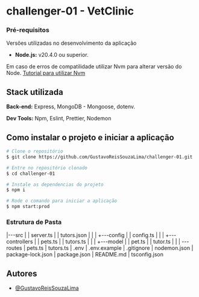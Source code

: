 # challenger-01 - VetClinic

### Pré-requisitos

Versões utilizadas no desenvolvimento da aplicação

- **Node.js:** v20.4.0 ou superior.

Em caso de erros de compatilidade utilizar Nvm para alterar versão do Node. [Tutorial para utilizar Nvm](https://medium.com/linkapi-solutions/conventional-commits-pattern-3778d1a1e657)

## Stack utilizada

**Back-end:** Express, MongoDB - Mongoose, dotenv.

**Dev Tools:** Npm, Eslint, Prettier, Nodemon

## Como instalar o projeto e iniciar a aplicação

```bash
# Clone o repositório
$ git clone https://github.com/GustavoReisSouzaLima/challenger-01.git

# Entre no repositório clonado
$ cd challenger-01

# Instale as dependencias do projeto
$ npm i

# Rode o comando para iniciar a aplicação
$ npm start:prod
```
### Estrutura de Pasta
|---src
|    |   server.ts
|    |   tutors.json
|    |
|    +---config
|    |       config.ts
|    |
|    +---controllers
|    |       pets.ts
|    |       tutors.ts
|    |
|    +---model
|    |       pet.ts
|    |       tutor.ts
|    |
|    \---routes
|            pets.ts
|            tutors.ts
|   .env
|   .env.example
|   .gitignore
|   nodemon.json
|   package-lock.json
|   package.json
|   README.md
|   tsconfig.json

## Autores
- [@GustavoReisSouzaLima](https://github.com/GustavoReisSouzaLima)
